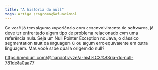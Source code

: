 ```yaml
---
title: "A história do null"
tags: artigo programaçãofuncional
---
```


Se você já tem alguma experiência com desenvolvimento de softwares, já deve ter enfrentado algum tipo de problema relacionado com uma referência nula. Seja um Null Pointer Exception no Java, o clássico segmentation fault da linguagem C ou algum erro equivalente em outra linguagem. Mas você sabe qual a origem do null?

https://medium.com/@marciofrayze/a-hist%C3%B3ria-do-null-781de8a0aa77
